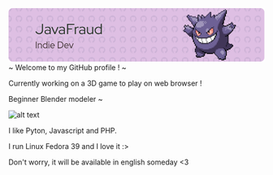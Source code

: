![Header](./banner.png)
~ Welcome to my GitHub profile ! ~

Currently working on a 3D game to play on web browser !

Beginner Blender modeler ~

![alt text](./dance.gif)

I like Pyton, Javascript and PHP. 

I run Linux Fedora 39 and I love it :>

Don't worry, it will be available in english someday <3
